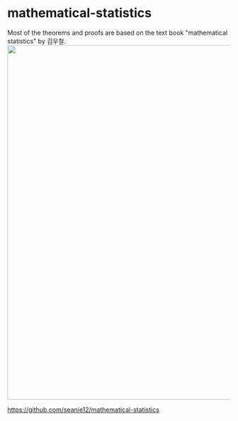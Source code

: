# mathematical-statistics
Most of the theorems and proofs are based on the text book "mathematical statistics" by 김우철. <img align="middle" width="800" src="https://github.com/seanie12/mathematical-statistics/blob/master/images/books.png">


https://github.com/seanie12/mathematical-statistics